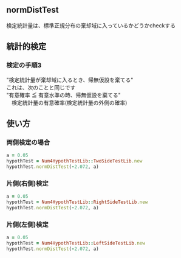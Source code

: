 normDistTest
------------
検定統計量は、標準正規分布の棄却域に入っているかどうかcheckする

## 統計的検定
### 検定の手順3

"検定統計量が棄却域に入るとき、帰無仮設を棄てる"  
これは、次のことと同じです  
"有意確率 ≦ 有意水準の時、帰無仮設を棄てる"  
　検定統計量の有意確率(検定統計量の外側の確率)

## 使い方
### 両側検定の場合

```ruby
a = 0.05
hypothTest = Num4HypothTestLib::TwoSideTestLib.new
hypothTest.normDistTest(-2.072, a)
```

### 片側(右側)検定

```ruby
a = 0.05
hypothTest = Num4HypothTestLib::RightSideTestLib.new
hypothTest.normDistTest(-2.072, a)
```

### 片側(左側)検定

```ruby
a = 0.05
hypothTest = Num4HypothTestLib::LeftSideTestLib.new
hypothTest.normDistTest(-2.072, a)
```

